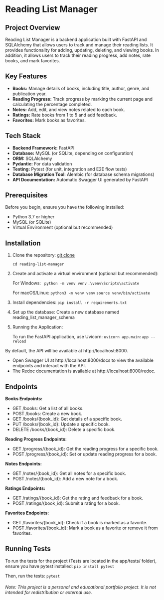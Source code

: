 # Reading List Manager

## Project Overview

Reading List Manager is a backend application built with FastAPI and SQLAlchemy that allows users to track and manage their reading lists. 
It provides functionality for adding, updating, deleting, and viewing books. 
In addition, it allows users to track their reading progress, add notes, rate books, and mark favorites.

## Key Features

* **Books:** Manage details of books, including title, author, genre, and publication year.
* **Reading Progress:** Track progress by marking the current page and calculating the percentage completed.
* **Notes:** Add, edit, and view notes related to each book.
* **Ratings:** Rate books from 1 to 5 and add feedback.
* **Favorites:** Mark books as favorites.

## Tech Stack

* **Backend Framework:** FastAPI
* **Database:** MySQL (or SQLite, depending on configuration)
* **ORM:** SQLAlchemy
* **Pydantic:** For data validation
* **Testing:** Pytest (for unit, integration and E2E flow tests)
* **Database Migration Tool**: Alembic (for database schema migrations)
* **API Documentation:** Automatic Swagger UI generated by FastAPI

## Prerequisites

Before you begin, ensure you have the following installed:

* Python 3.7 or higher
* MySQL (or SQLite)
* Virtual Environment (optional but recommended)

## Installation
1. Clone the repository:
[git clone](https://github.com/Inbar-kr/reading-list-manager-api.git)

    `cd reading-list-manager`
2. Create and activate a virtual environment (optional but recommended):

    For Windows:
   ` python -m venv venv`
   `.\venv\Scripts\activate`

    For macOS/Linux:
    `python3 -m venv venv`
   `source venv/bin/activate`

3. Install dependencies:
    `pip install -r requirements.txt`

4.  Set up the database:
    Create a new database named reading_list_manager_schema

5. Running the Application:

    To run the FastAPI application, use Uvicorn:
    `uvicorn app.main:app --reload`

By default, the API will be available at http://localhost:8000.

* Open Swagger UI at http://localhost:8000/docs to view the available endpoints and interact with the API.
* The Redoc documentation is available at http://localhost:8000/redoc.

## Endpoints
**Books Endpoints:**
* GET /books: Get a list of all books.
* POST /books: Create a new book.
* GET /books/{book_id}: Get details of a specific book.
* PUT /books/{book_id}: Update a specific book.
* DELETE /books/{book_id}: Delete a specific book.

**Reading Progress Endpoints:**
* GET /progress/{book_id}: Get the reading progress for a specific book.
* POST /progress/{book_id}: Set or update reading progress for a book.

**Notes Endpoints:**
* GET /notes/{book_id}: Get all notes for a specific book.
* POST /notes/{book_id}: Add a new note for a book.

**Ratings Endpoints:**
* GET /ratings/{book_id}: Get the rating and feedback for a book.
* POST /ratings/{book_id}: Submit a rating for a book.

**Favorites Endpoints:**
* GET /favorites/{book_id}: Check if a book is marked as a favorite.
* POST /favorites/{book_id}: Mark a book as a favorite or remove it from favorites.

## Running Tests
To run the tests for the project (Tests are located in the app/tests/ folder), ensure you have pytest installed:
`pip install pytest`

Then, run the tests: `pytest`

###### Note: This project is a personal and educational portfolio project. It is not intended for redistribution or external use.